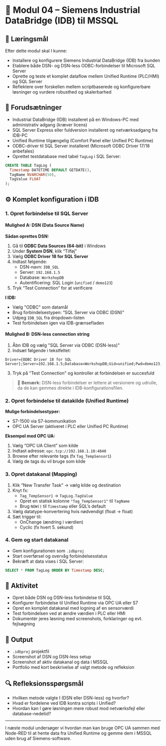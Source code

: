 # 🧩 Modul 04 – Siemens Industrial DataBridge (IDB) til MSSQL

## 🎯 Læringsmål
Efter dette modul skal I kunne:
- Installere og konfigurere Siemens Industrial DataBridge (IDB) fra bunden
- Etablere både DSN- og DSN-less ODBC-forbindelser til Microsoft SQL Server
- Oprette og teste et komplet dataflow mellem Unified Runtime (PLC/HMI) og SQL Server
- Reflektere over forskellen mellem scriptbaserede og konfigurerbare løsninger og vurdere robusthed og skalerbarhed

## 🧠 Forudsætninger
- Industrial DataBridge (IDB) installeret på en Windows-PC med administrativ adgang (kræver licens)
- SQL Server Express eller fuldversion installeret og netværksadgang fra IDB-PC
- Unified Runtime tilgængelig (Comfort Panel eller Unified PC Runtime)
- ODBC-driver til SQL Server installeret (Microsoft ODBC Driver 17/18 anbefales)
- Oprettet testdatabase med tabel `TagLog` i SQL Server:
```sql
CREATE TABLE TagLog (
  Timestamp DATETIME DEFAULT GETDATE(),
  TagName NVARCHAR(50),
  TagValue FLOAT
);
```

## ⚙️ Komplet konfiguration i IDB

### 1. Opret forbindelse til SQL Server

#### Mulighed A: DSN (Data Source Name)
**Sådan oprettes DSN:**
1. Gå til **ODBC Data Sources (64-bit)** i Windows
2. Under **System DSN**, klik “Tilføj”
3. Vælg **ODBC Driver 18 for SQL Server**
4. Indtast følgende:
   - DSN-navn: `IDB_SQL`
   - Server: `192.168.1.5`
   - Database: `WorkshopDB`
   - Autentificering: SQL Login (`unified` / `demo123`)
5. Tryk “Test Connection” for at verificere

**I IDB:**
- Vælg "ODBC" som datamål
- Brug forbindelsestypen: “SQL Server via ODBC (DSN)”
- Udpeg `IDB_SQL` fra dropdown-listen
- Test forbindelsen igen via IDB-grænsefladen

#### Mulighed B: DSN-less connection string
1. Åbn IDB og vælg "SQL Server via ODBC (DSN-less)"
2. Indsæt følgende i tekstfeltet:
```text
Driver={ODBC Driver 18 for SQL Server};Server=192.168.1.5;Database=WorkshopDB;Uid=unified;Pwd=demo123;Encrypt=no;
```
3. Tryk på "Test Connection" og kontroller at forbindelsen er succesfuld

> 📌 **Bemærk:** DSN-less forbindelser er lettere at versionere og udrulle, da de kan gemmes direkte i IDB-konfigurationsfilen.

### 2. Opret forbindelse til datakilde (Unified Runtime)

**Mulige forbindelsestyper:**
- S7-1500 via S7-kommunikation
- OPC UA Server (aktiveret i PLC eller Unified PC Runtime)

**Eksempel med OPC UA:**
1. Vælg “OPC UA Client” som kilde
2. Indtast adresse: `opc.tcp://192.168.1.10:4840`
3. Browse efter relevante tags (fx `Tag_TempSensor1`)
4. Vælg de tags du vil bruge som kilde

### 3. Opret datakanal (Mapping)
1. Klik “New Transfer Task” → vælg kilde og destination
2. Knyt fx:
   - `Tag_TempSensor1` → `TagLog.TagValue`
   - Opret en statisk kolonne `"Tag_TempSensor1"` til `TagName`
   - Brug `NOW()` til `Timestamp` eller SQL’s default
3. Vælg datatype-konvertering hvis nødvendigt (float → float)
4. Sæt trigger til:
   - OnChange (ændring i værdien)
   - Cyclic (fx hvert 5. sekund)

### 4. Gem og start datakanal
- Gem konfigurationen som `.idbproj`
- Start overførsel og overvåg forbindelsesstatus
- Bekræft at data vises i SQL Server:
```sql
SELECT * FROM TagLog ORDER BY Timestamp DESC;
```

## 📂 Aktivitet
- Opret både DSN og DSN-less forbindelse til SQL
- Konfigurer forbindelse til Unified Runtime via OPC UA eller S7
- Opret en komplet datakanal med logning af en sensorværdi
- Test forbindelsen ved at ændre værdien i PLC eller HMI
- Dokumentér jeres løsning med screenshots, forklaringer og evt. fejlsøgning

## 📌 Output
- `.idbproj` projektfil
- Screenshot af DSN og DSN-less setup
- Screenshot af aktiv datakanal og data i MSSQL
- Portfolio med kort beskrivelse af valgt metode og refleksion

## 🔍 Refleksionsspørgsmål
- Hvilken metode valgte I (DSN eller DSN-less) og hvorfor?
- Hvad er fordelene ved IDB kontra scripts i Unified?
- Hvordan kan I gøre løsningen mere robust mod netværksfejl eller database-nedetid?

---

I næste modul undersøger vi hvordan man kan bruge OPC UA sammen med Node-RED til at hente data fra Unified Runtime og gemme dem i MSSQL uden brug af Siemens-software.


